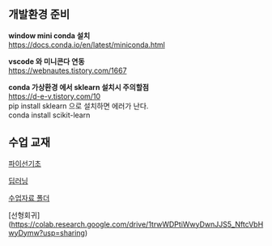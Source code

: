 ## 개발환경 준비

**window mini conda 설치**  
https://docs.conda.io/en/latest/miniconda.html  

**vscode 와 미니콘다 연동**  
https://webnautes.tistory.com/1667  

**conda 가상환경 에서 sklearn 설치시 주의할점**  
https://d-e-v.tistory.com/10  
pip install sklearn 으로 설치하면 에러가 난다.  
conda install scikit-learn  

## 수업 교재

[파이선기초](https://docs.google.com/presentation/d/1H0ftWU1Kdst1Ap0wQtqc5oN13KM0tKFHeH8C_4iF-4o/edit?usp=sharing)

[딥러닝](https://docs.google.com/presentation/d/1lrMb16HPS9u0gcnrTodC3ZW3ZhW1yezMxKnHkK2wnAM/edit#slide=id.g15d37e583ae_0_0)

[수업자료 폴더](https://drive.google.com/drive/folders/1W4TaZHOXEU9OPFg-71fc2bHlqg2KSVww?usp=share_link)

[선형회귀] (https://colab.research.google.com/drive/1trwWDPtiWwyDwnJJS5_NftcVbHwyDymw?usp=sharing)

